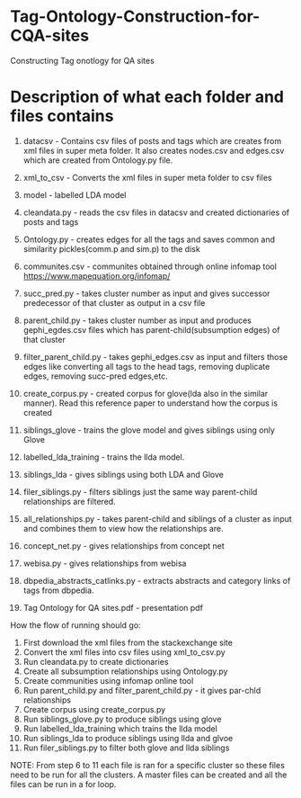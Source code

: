# Tag-Ontology-Construction-for-CQA-sites
Constructing Tag onotlogy for QA sites

# Description of what each folder and files contains
1. datacsv - Contains csv files of posts and tags which are creates from xml files in super meta folder. It also creates nodes.csv and edges.csv which are created from Ontology.py file.

2. xml_to_csv - Converts the xml files in super meta folder to csv files

3. model - labelled LDA model

4. cleandata.py - reads the csv files in datacsv and created dictionaries of posts and tags

5. Ontology.py - creates edges for all the tags and saves common and similarity pickles(comm.p and sim.p) to the disk

6. communites.csv - communites obtained through online infomap tool https://www.mapequation.org/infomap/

7. succ_pred.py - takes cluster number as input and gives successor predecessor of that cluster as output in a csv file

8. parent_child.py - takes cluster number as input and produces gephi_egdes.csv files which has parent-child(subsumption edges) of that cluster

9. filter_parent_child.py - takes gephi_edges.csv as input and filters those edges like converting all tags to the head tags, removing duplicate edges, removing succ-pred edges,etc.

10. create_corpus.py - created corpus for glove(lda also in the similar manner).  Read this reference paper to understand how the corpus is created

11. siblings_glove - trains the glove model and gives siblings using only Glove

12. labelled_lda_training - trains the llda model.

13. siblings_lda - gives siblings using both LDA and Glove

14. filer_siblings.py - filters siblings just the same way parent-child relationships are filtered.

15. all_relationships.py - takes parent-child and siblings of a cluster as input and combines them to view how the relationships are.

16. concept_net.py - gives relationships from concept net

17. webisa.py - gives relationships from webisa

18. dbpedia_abstracts_catlinks.py - extracts abstracts and category links of tags from dbpedia.

19. Tag Ontology for QA sites.pdf - presentation pdf 


How the flow of running should go:

1. First download the xml files from the stackexchange site
2. Convert the xml files into csv files using xml_to_csv.py
3. Run cleandata.py to create dictionaries
4. Create all subsumption relationships using Ontology.py
5. Create communities using infomap online tool
6. Run parent_child.py and filter_parent_child.py - it gives par-chld relationships
7. Create corpus using create_corpus.py
8. Run siblings_glove.py to produce siblings using glove
9. Run labelled_lda_training which trains the llda model
10. Run siblings_lda to produce siblings using llda and glvoe
11. Run filer_siblings.py to filter both glove and llda siblings

NOTE: From step 6 to 11 each file is ran for a specific cluster so these files need to be run for all the clusters. A master files can be created and all the files can be run in a for loop.


